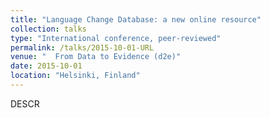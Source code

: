 ```yaml
---
title: "Language Change Database: a new online resource"
collection: talks
type: "International conference, peer-reviewed"
permalink: /talks/2015-10-01-URL
venue: "  From Data to Evidence (d2e)"
date: 2015-10-01
location: "Helsinki, Finland"
---
```


DESCR

